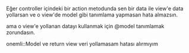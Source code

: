 

Eğer controller içindeki bir action metodunda sen bir data ile view'e data yollarsan ve o view'de model gibi tanımlama yapmasan hata almazsın.

ama o view'e yollanan datayı kullanmak için @model tanımlamak zorundasın.


onemli::Model ve return view veri yollamasam hatası alırmıyım
